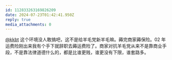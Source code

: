 ```yaml
---
id: 112833263169826209
date: 2024-07-23T01:42:41.950Z
reply: true
media_attachments: 0
---
```


[@kkbt](https://hello.2heng.xin/@kkbt) 这个环境没人敢搞吧，这不是给羊毛党新羊毛嘛。薅完商家薅保险。02 年运费险刚出来我有个手下就辞职去薅运费险了。商家对抗羊毛党从来不是靠商业手段，不是靠法律道德什么的，都是比谁更贱，谁更没有下限，谁套路多。

